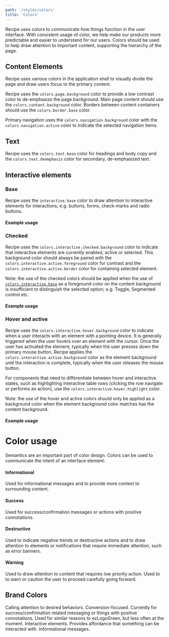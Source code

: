 ```yaml
---
path: '/styles/colors'
title: 'Colors'
---
```


Recipe uses colors to communicate how things function in the user interface. With consistent usage of color, we help make our products more predictable and easier to understand for our users. Colors should be used to help draw attention to important content, supporting the hierarchy of the page.

## Content Elements

Recipe uses various colors in the application shell to visually divide the page and draw users focus to the primary content.

Recipe uses the `colors.page.background` color to provide a low contrast color to de-emphasize the page background. Main page content should use the `colors.content.background` color. Borders between content containers should use the `colors.border.base` color.

Primary navigation uses the `colors.navigation.background` color with the `colors.navigation.active` color to indicate the selected navigation items.

<ColorDefinition name="page.background"></ColorDefinition>
<ColorDefinition name="content .background"></ColorDefinition>
<ColorDefinition name="border.base"></ColorDefinition>
<ColorDefinition name="border.subtle"></ColorDefinition>
<ColorDefinition name="navigation .background"></ColorDefinition>
<ColorDefinition name="navigation.active"></ColorDefinition>

## Text

Recipe uses the `colors.text.base` color for headings and body copy and the `colors.text.deemphasis` color for secondary, de-emphasized text.

<ColorDefinition name="text .base"></ColorDefinition>
<ColorDefinition name="text .deemphasis"></ColorDefinition>

## Interactive elements

### Base

Recipe uses the `interactive.base` color to draw attention to interactive elements for interactions; e.g. buttons, forms, check-marks and radio buttons.

<ColorDefinition name="interactive.base"></ColorDefinition>

#### Example usage

<BaseExample></BaseExample>

### Checked

Recipe uses the `colors.interactive.checked.background` color to indicate that interactive elements are currently enabled, active or selected. This background color should always be paired with the `colors.interactive.active.foreground` color for contrast and the `colors.interactive.active.border` color for containing selected element.

Note: the use of the checked colors should be applied when the use of [`colors.interactive.base`](#base) as a foreground color on the content background is insufficient to distinguish the selected option; e.g. Toggle, Segmented control etc.

<ColorDefinition name="interactive .checked .background"></ColorDefinition>
<ColorDefinition name="interactive .checked .foreground"></ColorDefinition>

#### Example usage

<CheckedExample></CheckedExample>

### Hover and active

Recipe uses the `colors.interactive.hover.background` color to indicate when a user interacts with an element with a pointing device. It is generally triggered when the user hovers over an element with the cursor. Once the user has activated the element, typically when the user presses down the primary mouse button, Recipe applies the `colors.interactive.active.background` color as the element background until the interaction is complete, typically when the user releases the mouse button.

For components that need to differentiate between hover and interactive states, such as highlighting interactive table rows (clicking the row navigate or performs an action), use the `colors.interactive.hover.highlight` color.

Note: the use of the hover and active colors should only be applied as a background color when the element background color matches has the content background.

<ColorDefinition name="interactive .hover.background"></ColorDefinition>
<ColorDefinition name="interactive .active.background"></ColorDefinition>
<ColorDefinition name="interactive .hover.highlight"></ColorDefinition>
<ColorDefinition name="interactive .hover.border"></ColorDefinition>

#### Example usage

<HoverExample></HoverExample>

# Color usage

Semantics are an important part of color design. Colors can be used to communicate the intent of an interface element:

#### Informational

Used for informational messages and to provide more context to surrounding content.

<ColorDefinition name="info.background"></ColorDefinition>
<ColorDefinition name="info.border"></ColorDefinition>
<ColorDefinition name="info.foreground"></ColorDefinition>
<ColorDefinition name="info.text"></ColorDefinition>

#### Success

Used for success/confirmation messages or actions with positive connotations.

<ColorDefinition name="success .background"></ColorDefinition>
<ColorDefinition name="success .border"></ColorDefinition>
<ColorDefinition name="success .foreground"></ColorDefinition>
<ColorDefinition name="success.text"></ColorDefinition>

#### Destructive

Used to indicate negative trends or destructive actions and to draw attention to elements or notifications that require immediate attention, such as error banners.

<ColorDefinition name="destructive .background"></ColorDefinition>
<ColorDefinition name="destructive.border"></ColorDefinition>
<ColorDefinition name="destructive .foreground"></ColorDefinition>
<ColorDefinition name="destructive.text"></ColorDefinition>

#### Warning

Used to draw attention to content that requires low priority action. Used to to warn or caution the user to proceed carefully going forward.

<ColorDefinition name="warning .background"></ColorDefinition>
<ColorDefinition name="warning .border"></ColorDefinition>
<ColorDefinition name="warning .foreground"></ColorDefinition>
<ColorDefinition name="warning.text"></ColorDefinition>

## Brand Colors

<ColorDefinition name="brandColors .ezOrange">
  Calling attention to desired behaviors. Conversion-focused.
</ColorDefinition>
<ColorDefinition name="brandColors .ezLogoGreen">
  Currently for success/confirmation related messaging or things with positive connotations.
</ColorDefinition>
<ColorDefinition name="brandColors .ezGreen">
  Used for similar reasons to ezLogoGreen, but less often at the moment.
</ColorDefinition>
<ColorDefinition name="brandColors .ezBlue">
  Interactive elements. Provides affordance that something can be interacted with.
  Informational messages.
</ColorDefinition>

